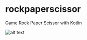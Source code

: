 # rockpaperscissor
Game Rock Paper Scissor with Kotlin

![alt text](https://github.com/ariefannur/rockpaperscissor/blob/master/PaperRockScissor.gif)
